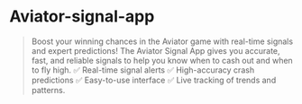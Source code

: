 # Aviator-signal-app
 > Boost your winning chances in the Aviator game with real-time signals and expert predictions!  The Aviator Signal App gives you accurate, fast, and reliable signals to help you know when to cash out and when to fly high.  ✅ Real-time signal alerts ✅ High-accuracy crash predictions ✅ Easy-to-use interface ✅ Live tracking of trends and patterns.
